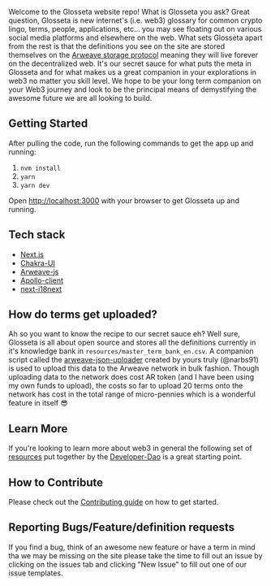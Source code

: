 Welcome to the Glosseta website repo!  What is Glosseta you ask?  Great question, Glosseta is new internet's (i.e. web3) glossary for common crypto lingo, terms, people, applications, etc... you may see floating out on various social media platforms and elsewhere on the web.  What sets Glosseta apart from the rest is that the definitions you see on the site are stored themselves on the [Arweave storage protocol](https://www.arweave.org) meaning they will live forever on the decentralized web.  It's our secret sauce for what puts the meta in Glosseta and for what makes us a great companion in your explorations in web3 no matter you skill level.  We hope to be your long term companion on your Web3 journey and look to be the principal means of demystifying the awesome future we are all looking to build.

## Getting Started

After pulling the code, run the following commands to get the app up and running:

1. `nvm install`
2. `yarn`
3. `yarn dev`

Open [http://localhost:3000](http://localhost:3000) with your browser to get Glosseta up and running.

## Tech stack
- [Next.js](https://nextjs.org/docs)
- [Chakra-UI](https://chakra-ui.com/docs/getting-started)
- [Arweave-js](https://github.com/ArweaveTeam/arweave-js)
- [Apollo-client](https://www.apollographql.com/docs/react/)
- [next-i18next](https://github.com/isaachinman/next-i18next)

## How do terms get uploaded?

Ah so you want to know the recipe to our secret sauce eh?  Well sure, Glosseta is all about open source and stores all the definitions currently in it's knowledge bank in `resources/master_term_bank_en.csv`.  A companion script called the [arweave-json-uploader](https://github.com/narbs91/arweave-json-uploader) created by yours truly (@narbs91) is used to upload this data to the Arweave network in bulk fashion.  Though uploading data to the network does cost AR token (and I have been using my own funds to upload), the costs so far to upload 20 terms onto the network has cost in the total range of micro-pennies which is a wonderful feature in itself 😎

## Learn More

If you're looking to learn more about web3 in general the following set of [resources](https://github.com/Developer-DAO/resources) put together by the [Developer-Dao](https://www.developerdao.com/) is a great starting point.

## How to Contribute

Please check out the [Contributing guide](CONTRIBUTING.md) on how to get started.

## Reporting Bugs/Feature/definition requests

If you find a bug, think of an awesome new feature or have a term in mind tha we may be missing on the site please take the time to fill out an issue by clicking on the issues tab and clicking "New Issue" to fill out one of our issue templates.
